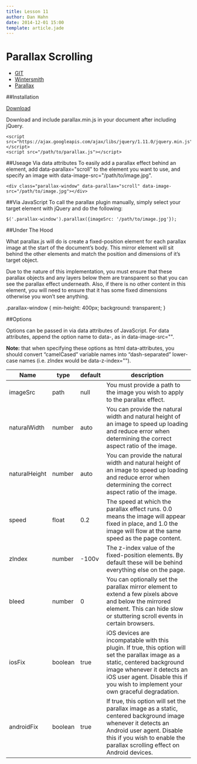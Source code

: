 ```yaml
---
title: Lesson 11
author: Dan Hahn
date: 2014-12-01 15:00
template: article.jade
---
```


# Parallax Scrolling

* [GIT]()
* [Wintersmith](wintersmith.html)
* [Parallax](parallax.html)

##Installation

<a href="https://github.com/pixelcog/parallax.js/archive/v1.2.zip" class="btn">Download</a>

Download and include parallax.min.js in your document after including jQuery.

	<script src="https://ajax.googleapis.com/ajax/libs/jquery/1.11.0/jquery.min.js"></script>
	<script src="/path/to/parallax.js"></script>

##Useage
Via data attributes
To easily add a parallax effect behind an element, add data-parallax="scroll" to the element you want to use, and specify an image with data-image-src="/path/to/image.jpg".

	<div class="parallax-window" data-parallax="scroll" data-image-src="/path/to/image.jpg"></div>

##Via JavaScript
To call the parallax plugin manually, simply select your target element with jQuery and do the following:

	$('.parallax-window').parallax({imageSrc: '/path/to/image.jpg'});
##Under The Hood

What parallax.js will do is create a fixed-position element for each parallax image at the start of the document’s body. This mirror element will sit behind the other elements and match the position and dimensions of it’s target object.

Due to the nature of this implementation, you must ensure that these parallax objects and any layers below them are transparent so that you can see the parallax effect underneath. Also, if there is no other content in this element, you will need to ensure that it has some fixed dimensions otherwise you won’t see anything.

.parallax-window {
    min-height: 400px;
    background: transparent;
}

##Options

Options can be passed in via data attributes of JavaScript. For data attributes, append the option name to data-, as in data-image-src="".

**Note:** that when specifying these options as html data-attributes, you should convert “camelCased” variable names into “dash-separated” lower-case names (i.e. zIndex would be data-z-index="").

Name|type|	default|	description
---|---|---|---
imageSrc|	path|	null|	You must provide a path to the image you wish to apply to the parallax effect.
naturalWidth|	number|	auto|	You can provide the natural width and natural height of an image to speed up loading and reduce error when determining the correct aspect ratio of the image.
naturalHeight|	number|	auto|You can provide the natural width and natural height of an image to speed up loading and reduce error when determining the correct aspect ratio of the image.
speed|	float|	0.2|	The speed at which the parallax effect runs. 0.0 means the image will appear fixed in place, and 1.0 the image will flow at the same speed as the page content.
zIndex|	number|	-100v|	The z-index value of the fixed-position elements. By default these will be behind everything else on the page.
bleed|	number|	0|	You can optionally set the parallax mirror element to extend a few pixels above and below the mirrored element. This can hide slow or stuttering scroll events in certain browsers.
iosFix|	boolean|	true|	iOS devices are incompatable with this plugin. If true, this option will set the parallax image as a static, centered background image whenever it detects an iOS user agent. Disable this if you wish to implement your own graceful degradation.
androidFix|	boolean|	true|	If true, this option will set the parallax image as a static, centered background image whenever it detects an Android user agent. Disable this if you wish to enable the parallax scrolling effect on Android devices.